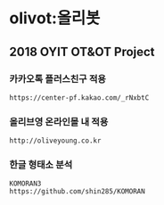 # olivot:올리봇
## 2018 OYIT OT&amp;OT Project

### 카카오톡 플러스친구 적용

    https://center-pf.kakao.com/_rNxbtC
       
### 올리브영 온라인몰 내 적용

    http://oliveyoung.co.kr

### 한글 형태소 분석

    KOMORAN3
    https://github.com/shin285/KOMORAN
